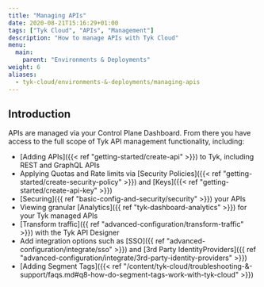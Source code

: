 ```yaml
---
title: "Managing APIs"
date: 2020-08-21T15:16:29+01:00
tags: ["Tyk Cloud", "APIs", "Management"]
description: "How to manage APIs with Tyk Cloud"
menu:
  main:
    parent: "Environments & Deployments"
weight: 6
aliases:
  - tyk-cloud/environments-&-deployments/managing-apis
---
```


## Introduction

APIs are managed via your Control Plane Dashboard. From there you have access to the full scope of Tyk API management functionality, including:

* [Adding APIs]({{< ref "getting-started/create-api" >}}) to Tyk, including REST and GraphQL APIs
* Applying Quotas and Rate limits via [Security Policies]({{< ref "getting-started/create-security-policy" >}}) and [Keys]({{< ref "getting-started/create-api-key" >}})
* [Securing]({{ ref "basic-config-and-security/security" >}}) your APIs
* Viewing granular [Analytics]({{ ref "tyk-dashboard-analytics" >}}) for your Tyk managed APIs
* [Transform traffic]({{ ref "advanced-configuration/transform-traffic" >}}) with the Tyk API Designer
* Add integration options such as [SSO]({{ ref "advanced-configuration/integrate/sso" >}}) and [3rd Party IdentityProviders]({{ ref "advanced-configuration/integrate/3rd-party-identity-providers" >}})
* [Adding Segment Tags]({{< ref "/content/tyk-cloud/troubleshooting-&-support/faqs.md#q8-how-do-segment-tags-work-with-tyk-cloud" >}})

